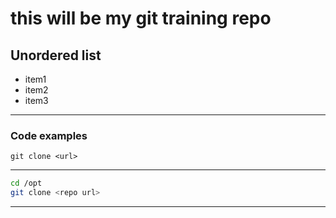 # this will be my git training repo

## Unordered list
- item1
- item2
- item3

---

### Code examples
`git clone <url>`

---
```bash
cd /opt
git clone <repo url>
```

---
